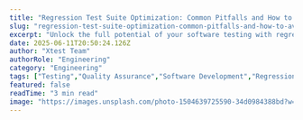 ```yaml
---
title: "Regression Test Suite Optimization: Common Pitfalls and How to Avoid Them"
slug: "regression-test-suite-optimization-common-pitfalls-and-how-to-avoid-them"
excerpt: "Unlock the full potential of your software testing with regression test suite optimization. Dive into this comprehensive guide to reducing testing time, improving efficiency, and enhancing software reliability. Dont let a bloated test suite hinder your progress—optimize your regression testing now!"
date: 2025-06-11T20:50:24.126Z
author: "Xtest Team"
authorRole: "Engineering"
category: "Engineering"
tags: ["Testing","Quality Assurance","Software Development","Regression","Test Suite"]
featured: false
readTime: "3 min read"
image: "https://images.unsplash.com/photo-1504639725590-34d0984388bd?w=1200&h=600&fit=crop"
---
```


